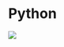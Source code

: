 # Python



<a href="https://s3.novatec.com.br/capas-ampliadas/capa-ampliada-9788575227183.jpg">
  <img src="https://s3.novatec.com.br/capas-ampliadas/capa-ampliada-9788575227183.jpg" />
</a>
